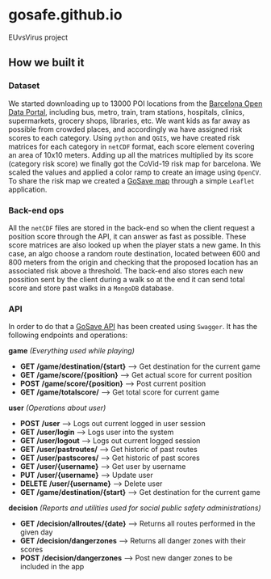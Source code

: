 # gosafe.github.io
EUvsVirus project

## How we built it
### Dataset
We started downloading up to 13000 POI locations from the [Barcelona Open Data Portal](https://opendata-ajuntament.barcelona.cat/data/en/dataset), including bus, metro, train, tram stations, hospitals, clinics, supermarkets, grocery shops, libraries, etc. We want kids as far away as possible from crowded places, and accordingly wa have assigned risk scores to each category. Using `python` and `QGIS`, we have created risk matrices for each category in `netCDF` format, each score element covering an area of 10x10 meters. Adding up all the matrices multiplied by its score (category risk score) we finally got the CoVid-19 risk map for barcelona. We scaled the values and applied a color ramp to create an image using `OpenCV`. To share the risk map we created a [GoSave map](https://gosafe-euvsvirus.github.io/) through a simple `Leaflet` application. 

### Back-end ops
All the `netCDF` files are stored in the back-end so when the client request a position score through the API, it can answer as fast as possible. These score matrices are also looked up when the player stats a new game. In this case, an algo choose a random route destination, located between 600 and 800 meters from the origin and checking that the proposed location has an associated risk above a threshold. The back-end also stores each new possition sent by the client during a walk so at the end it can send total score and store past walks in a `MongoDB` database.

### API
In order to do that a [GoSave API](https://app.swaggerhub.com/apis/jaumebrossa/GoSafeAPI/1.0.0#/) has been created using `Swagger`. It has the following endpoints and operations:

**game** *(Everything used while playing)*
* **GET** **/game/destination/{start}** --> Get destination for the current game
* **GET** **/game/score/{position}** --> Get actual score for current position
* **POST** **/game/score/{position}** --> Post current position
* **GET** **/game/totalscore/** --> Get total score for current game


**user** *(Operations about user)*
* **POST** **/user** --> Logs out current logged in user session
* **GET** **/user/login** --> Logs user into the system
* **GET** **/user/logout** --> Logs out current logged session
* **GET** **/user/pastroutes/** --> Get historic of past routes
* **GET** **/user/pastscores/** --> Get historic of past scores
* **GET** **/user/{username}** --> Get user by username
* **PUT** **/user/{username}** --> Update user
* **DELETE** **/user/{username}** --> Delete user
* **GET** **/game/destination/{start}** --> Get destination for the current game

**decision** *(Reports and utilities used for social public safety administrations)*
* **GET** **/decision/allroutes/{date}** --> Returns all routes performed in the given day
* **GET** **/decision/dangerzones** --> Returns all danger zones with their scores
* **POST** **/decision/dangerzones** --> Post new danger zones to be included in the app


